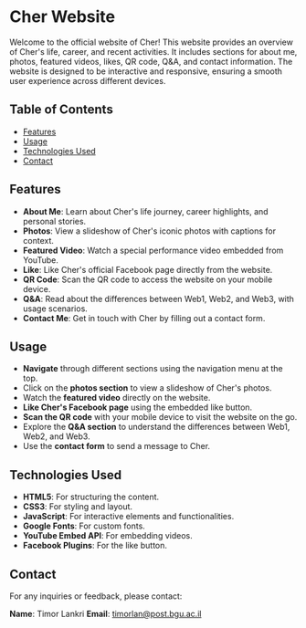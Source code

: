 # Cher Website

Welcome to the official website of Cher! This website provides an overview of Cher's life, career, and recent activities. It includes sections for about me, photos, featured videos, likes, QR code, Q&A, and contact information. The website is designed to be interactive and responsive, ensuring a smooth user experience across different devices.

## Table of Contents
  - [Features](#features)
  - [Usage](#usage)
  - [Technologies Used](#technologies-used)
  - [Contact](#contact)

## Features

- **About Me**: Learn about Cher's life journey, career highlights, and personal stories.
- **Photos**: View a slideshow of Cher's iconic photos with captions for context.
- **Featured Video**: Watch a special performance video embedded from YouTube.
- **Like**: Like Cher's official Facebook page directly from the website.
- **QR Code**: Scan the QR code to access the website on your mobile device.
- **Q&A**: Read about the differences between Web1, Web2, and Web3, with usage scenarios.
- **Contact Me**: Get in touch with Cher by filling out a contact form.

## Usage
- **Navigate** through different sections using the navigation menu at the top.
- Click on the **photos section** to view a slideshow of Cher's photos.
- Watch the **featured video** directly on the website.
- **Like Cher's Facebook page** using the embedded like button.
- **Scan the QR code** with your mobile device to visit the website on the go.
- Explore the **Q&A section** to understand the differences between Web1, Web2, and Web3.
- Use the **contact form** to send a message to Cher.

## Technologies Used
- **HTML5**: For structuring the content.
- **CSS3**: For styling and layout.
- **JavaScript**: For interactive elements and functionalities.
- **Google Fonts**: For custom fonts.
- **YouTube Embed API**: For embedding videos.
- **Facebook Plugins**: For the like button.

## Contact
For any inquiries or feedback, please contact:

**Name**: Timor Lankri
**Email**: timorlan@post.bgu.ac.il